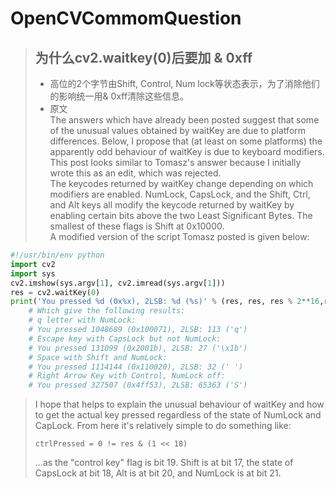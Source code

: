 # OpenCVCommomQuestion

> ## 为什么cv2.waitkey(0)后要加 & 0xff
> * 高位的2个字节由Shift, Control, Num lock等状态表示，为了消除他们的影响统一用& 0xff清除这些信息。
>* 原文\
>The answers which have already been posted suggest that some of the unusual values obtained by waitKey are due to platform differences. Below, I propose that (at least on some platforms) the apparently odd behaviour of waitKey is due to keyboard modifiers. This post looks similar to Tomasz's answer because I initially wrote this as an edit, which was rejected.\
>The keycodes returned by waitKey change depending on which modifiers are enabled. NumLock, CapsLock, and the Shift, Ctrl, and Alt keys all modify the keycode returned by waitKey by enabling certain bits above the two Least Significant Bytes. The smallest of these flags is Shift at 0x10000.\
> A modified version of the script Tomasz posted is given below:
``` py
#!/usr/bin/env python
import cv2
import sys
cv2.imshow(sys.argv[1], cv2.imread(sys.argv[1]))
res = cv2.waitKey(0)
print('You pressed %d (0x%x), 2LSB: %d (%s)' % (res, res, res % 2**16,repr(chr(res%256)) if res%256 < 128 else '?'))
    # Which give the following results:
    # q letter with NumLock:
    # You pressed 1048689 (0x100071), 2LSB: 113 ('q')
    # Escape key with CapsLock but not NumLock:
    # You pressed 131099 (0x2001b), 2LSB: 27 ('\x1b')
    # Space with Shift and NumLock:
    # You pressed 1114144 (0x110020), 2LSB: 32 (' ')
    # Right Arrow Key with Control, NumLock off:
    # You pressed 327507 (0x4ff53), 2LSB: 65363 ('S')
```
> I hope that helps to explain the unusual behaviour of waitKey and how to get the actual key pressed regardless of the state of NumLock and CapLock. From here it's relatively simple to do something like:
> ```
> ctrlPressed = 0 != res & (1 << 18)
>```
> ...as the "control key" flag is bit 19. Shift is at bit 17, the state of CapsLock at bit 18, Alt is at bit 20, and NumLock is at bit 21.
